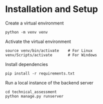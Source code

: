 # Installation and Setup

Create a virtual environment

```
python -m venv venv
```

Activate the virtual environment

```
source venv/bin/activate    # For Linux
venv/Scripts/activate       # For Windows
```

Install dependencies

```
pip install -r requirements.txt
```

Run a local instance of the backend server

```
cd technical_assessment
python manage.py runserver
```

